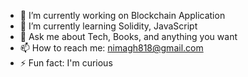 
- 🔭 I’m currently working on Blockchain Application
- 🌱 I’m currently learning Solidity, JavaScript
- 💬 Ask me about Tech, Books, and anything you want
- 📫 How to reach me: nimagh818@gmail.com
- ⚡ Fun fact: I'm curious
